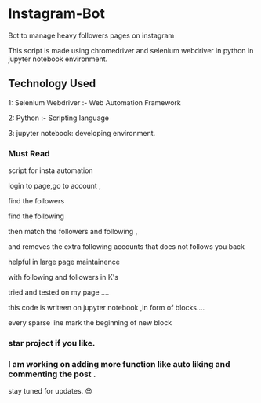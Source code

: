 # Instagram-Bot
Bot to manage heavy followers pages on instagram

This script is made using chromedriver and selenium webdriver in python in jupyter notebook environment.

## Technology Used

1: Selenium Webdriver :- Web Automation Framework

2: Python :- Scripting language

3: jupyter notebook: developing environment.



### Must Read 

script for insta automation
 
login to page,go to account ,

find the followers

find the following

then match the followers and following ,

and removes the extra following accounts that does not follows you back

helpful in large page maintainence

with following and followers in K's

tried and tested on my page ....

this code is writeen on jupyter notebook ,in form of blocks....

every sparse line mark the beginning of new block


### star project if you like.

### I am working on adding more function like auto liking and commenting the post .

stay tuned for updates. 😎
